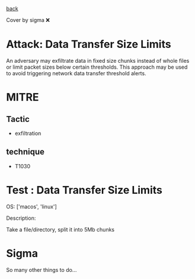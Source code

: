 [back](../index.md)

Cover by sigma :x: 

# Attack: Data Transfer Size Limits

 An adversary may exfiltrate data in fixed size chunks instead of whole files or limit packet sizes below certain thresholds. This approach may be used to avoid triggering network data transfer threshold alerts.

# MITRE
## Tactic
  - exfiltration

## technique
  - T1030

# Test : Data Transfer Size Limits

OS: ['macos', 'linux']

Description:

 Take a file/directory, split it into 5Mb chunks


# Sigma

 So many other things to do...
